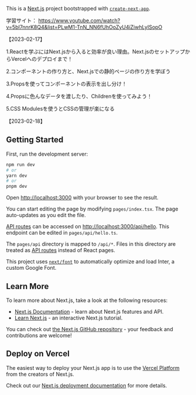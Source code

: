 This is a [Next.js](https://nextjs.org/) project bootstrapped with [`create-next-app`](https://github.com/vercel/next.js/tree/canary/packages/create-next-app).

学習サイト：
https://www.youtube.com/watch?v=5bI7nnrK8Q4&list=PLwM1-TnN_NN6fUhOoZyU4iZiwhLyISopO

【2023-02-17】

1.Reactを学ぶにはNext.jsから入ると効率が良い理由。Next.jsのセットアップからVercelへのデプロイまで！

2.コンポーネントの作り方と、Next.jsでの静的ページの作り方を学ぼう

3.Propsを使ってコンポーネントの表示を出し分け！

4.Propsに色んなデータを渡したり、Childrenを使ってみよう！

5.CSS Modulesを使うとCSSの管理が楽になる


【2023-02-18】


## Getting Started

First, run the development server:

```bash
npm run dev
# or
yarn dev
# or
pnpm dev
```

Open [http://localhost:3000](http://localhost:3000) with your browser to see the result.

You can start editing the page by modifying `pages/index.tsx`. The page auto-updates as you edit the file.

[API routes](https://nextjs.org/docs/api-routes/introduction) can be accessed on [http://localhost:3000/api/hello](http://localhost:3000/api/hello). This endpoint can be edited in `pages/api/hello.ts`.

The `pages/api` directory is mapped to `/api/*`. Files in this directory are treated as [API routes](https://nextjs.org/docs/api-routes/introduction) instead of React pages.

This project uses [`next/font`](https://nextjs.org/docs/basic-features/font-optimization) to automatically optimize and load Inter, a custom Google Font.

## Learn More

To learn more about Next.js, take a look at the following resources:

- [Next.js Documentation](https://nextjs.org/docs) - learn about Next.js features and API.
- [Learn Next.js](https://nextjs.org/learn) - an interactive Next.js tutorial.

You can check out [the Next.js GitHub repository](https://github.com/vercel/next.js/) - your feedback and contributions are welcome!

## Deploy on Vercel

The easiest way to deploy your Next.js app is to use the [Vercel Platform](https://vercel.com/new?utm_medium=default-template&filter=next.js&utm_source=create-next-app&utm_campaign=create-next-app-readme) from the creators of Next.js.

Check out our [Next.js deployment documentation](https://nextjs.org/docs/deployment) for more details.

